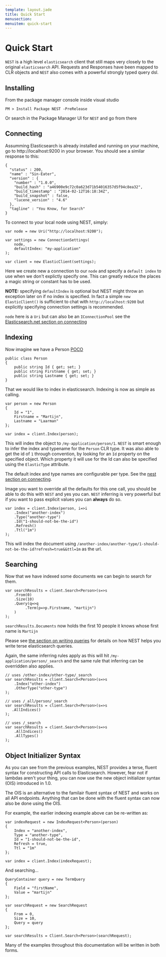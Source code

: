 ```yaml
---
template: layout.jade
title: Quick Start
menusection: 
menuitem: quick-start
---
```


# Quick Start

`NEST` is a high level `elasticsearch` client that still maps very closely to the original `elasticsearch` API. 
Requests and Responses have been mapped to CLR objects and `NEST` also comes with a powerful strongly typed query dsl.

## Installing

From the package manager console inside visual studio 

    PM > Install Package NEST -PreRelease

Or search in the Package Manager UI for `NEST` and go from there

## Connecting

Assumming Elasticsearch is already installed and running on your machine, go to http://localhost:9200 in your browser. You should see a similar response to this:

    {
      "status" : 200,
      "name" : "Sin-Eater",
      "version" : {
        "number" : "1.0.0",
        "build_hash" : "a46900e9c72c0a623d71b54016357d5f94c8ea32",
        "build_timestamp" : "2014-02-12T16:18:34Z",
        "build_snapshot" : false,
        "lucene_version" : "4.6"
      },
      "tagline" : "You Know, for Search"
    }

To connect to your local node using NEST, simply:

    var node = new Uri("http://localhost:9200");

    var settings = new ConnectionSettings(
        node, 
        defaultIndex: "my-application"
    );

    var client = new ElasticClient(settings);

Here we create new a connection to our `node` and specify a `default index` to use when we don't explictly specify one. 
This can greatly reduce the places a magic string or constant has to be used.

**NOTE:** specifying `defaultIndex` is optional but NEST might throw an exception later on if no index is specified. In fact a simple `new ElasticClient()` is sufficient to chat with
`http://localhost:9200` but explicitly specifying connection settings is recommended.

`node` here is a `Uri` but can also be an `IConnectionPool` see the 
[Elasticsearch.net section on connecting](/elasticsearch-net/connecting.html)

## Indexing

Now imagine we have a Person [POCO](http://en.wikipedia.org/wiki/Plain_Old_CLR_Object)
   
    public class Person
    {
        public string Id { get; set; }
        public string Firstname { get; set; }
        public string Lastname { get; set; }
    }

That we would like to index in elasticsearch. Indexing is now as simple as calling.

    var person = new Person
    {
        Id = "1",
        Firstname = "Martijn",
        Lastname = "Laarman"
    };

    var index = client.Index(person);

This will index the object to `/my-application/person/1`. `NEST` is smart enough to infer the index and typename for the `Person` CLR type. It was also able to get the id of `1` through convention,  by looking for an `Id` property on the specified object. Which property it will use for the Id can also be specified using the `ElasticType` attribute.

The default index and type names are configurable per type. See the [nest section on connecting](/nest/connecting.html).

Image you want to override all the defaults for this one call, you should be able to do this with `NEST` and yes you can. `NEST` inferring is very powerful but if you want to pass explicit values you can **always** do so.

    var index = client.Index(person, i=>i
        .Index("another-index")
        .Type("another-type")
        .Id("1-should-not-be-the-id")
        .Refresh()
        .Ttl("1m")
    );

This will index the document using `/another-index/another-type/1-should-not-be-the-id?refresh=true&&ttl=1m` as the url. 

## Searching

Now that we have indexed some documents we can begin to search for them. 

    var searchResults = client.Search<Person>(s=>s
        .From(0)
        .Size(10)
        .Query(q=>q
             .Term(p=>p.Firstname, "martijn")
        )
    );

`searchResults.Documents` now holds the first 10 people it knows whose first name is `Martijn`

Please see [the section on writing queries](/nest/writing-queries.html) for details on how NEST helps you write terse elasticsearch queries.

Again, the same inferring rules apply as this will hit `/my-application/person/_search` and the same rule that inferring can be overridden also applies.

    // uses /other-index/other-type/_search
    var searchResults = client.Search<Person>(s=>s
        .Index("other-index")
        .OtherType("other-type")
    );
    
    // uses /_all/person/_search
    var searchResults = client.Search<Person>(s=>s
       .AllIndices()
    );
    
    // uses /_search
    var searchResults = client.Search<Person>(s=>s
        .AllIndices()
        .AllTypes() 
    );

## Object Initializer Syntax

As you can see from the previous examples, NEST provides a terse, fluent syntax for constructing API calls to Elasticsearch.  However, fear not if lambdas aren't your thing, you can now use the new object initializer syntax (OIS) introduced in 1.0.  

The OIS is an alternative to the familair fluent syntax of NEST and works on all API endpoints.  Anything that can be done with the fluent syntax can now also be done using the OIS.

For example, the earlier indexing example above can be re-written as:

    var indexRequest = new IndexRequest<Person>(person)
    {
        Index = "another-index",
        Type = "another-type",
        Id = "1-should-not-be-the-id",
        Refresh = true,
        Ttl = "1m"
    };

    var index = client.Index(indexRequest);

And searching...

    QueryContainer query = new TermQuery
    {
        Field = "firstName",
        Value = "martijn"
    };

    var searchRequest = new SearchRequest
    {
        From = 0,
        Size = 10,
        Query = query
    };

    var searchResults = Client.Search<Person>(searchRequest);


Many of the examples throughout this documentation will be written in both forms.


